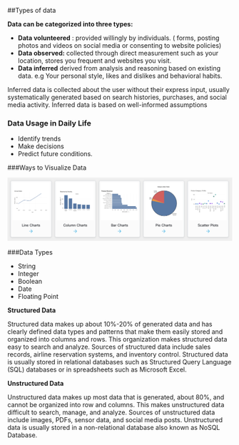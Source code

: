 ##Types of data

**Data can be categorized into three types:** 

* **Data volunteered** : provided willingly by individuals. ( forms, posting photos and videos on social media or consenting to website policies) 
* **Data observed:** collected through direct measurement such as your location, stores you frequent and websites you visit.
* **Data inferred** derived from analysis and reasoning based on existing data. e.g Your personal style, likes and dislikes and behavioral habits. 

Inferred data is collected about the user without their express input, usually systematically generated based on search histories, purchases, and social media activity. Inferred data is based on well-informed assumptions 

### Data Usage in Daily Life

* Identify trends 
* Make decisions
* Predict future conditions.


###Ways to Visualize Data

![Data visualization](img/data-visualization.png)

###Data Types

* String
* Integer
* Boolean
* Date
* Floating Point


**Structured Data**

Structured data makes up about 10%-20% of generated data and has clearly defined data types and patterns that make them easily stored and organized into columns and rows. This organization makes structured data easy to search and analyze. Sources of structured data include sales records, airline reservation systems, and inventory control. Structured data is usually stored in relational databases such as Structured Query Language (SQL) databases or in spreadsheets such as Microsoft Excel.

**Unstructured Data**

Unstructured data makes up most data that is generated, about 80%, and cannot be organized into row and columns. This makes unstructured data difficult to search, manage, and analyze. Sources of unstructured data include images, PDFs, sensor data, and social media posts. Unstructured data is usually stored in a non-relational database also known as NoSQL Database.  